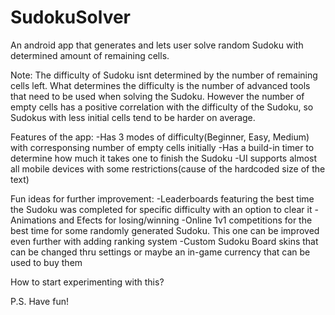 # SudokuSolver
An android app that generates and lets user solve random Sudoku with determined amount of remaining cells. 

Note: The difficulty of Sudoku isnt determined by the number of remaining cells left. What determines the difficulty is the number of advanced tools that need to be used when solving the Sudoku. However the number of empty cells has a positive correlation with the difficulty of the Sudoku, so Sudokus with less initial cells tend to be harder on average.

Features of the app:
	-Has 3 modes of difficulty(Beginner, Easy, Medium) with corresponsing number of empty cells initially
	-Has a build-in timer to determine how much it takes one to finish the Sudoku
	-UI supports almost all mobile devices with some restrictions(cause of the hardcoded size of the text)

Fun ideas for further improvement:
	-Leaderboards featuring the best time the Sudoku was completed for specific difficulty with an option to clear it
	-Animations and Efects for losing/winning
	-Online 1v1 competitions for the best time for some randomly generated Sudoku. This one can be improved even further with adding ranking system
	-Custom Sudoku Board skins that can be changed thru settings or maybe an in-game currency that can be used to buy them
	
How to start experimenting with this?
	
P.S. Have fun!
